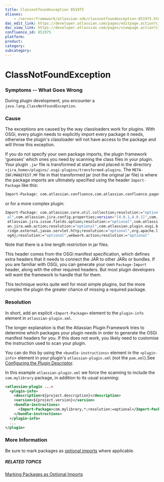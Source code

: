 ```yaml
---
title: Classnotfoundexception 851975
aliases:
    - /server/framework/atlassian-sdk/classnotfoundexception-851975.html
dac_edit_link: https://developer.atlassian.com/pages/editpage.action?cjm=wozere&pageId=851975
dac_view_link: https://developer.atlassian.com/pages/viewpage.action?cjm=wozere&pageId=851975
confluence_id: 851975
platform:
product:
category:
subcategory:
---
```

# ClassNotFoundException

### Symptoms -- What Goes Wrong

During plugin development, you encounter a `java.lang.ClassNotFoundException`.

### Cause

The exceptions are caused by the way classloaders work for plugins. With OSGi, every plugin needs to explicitly import every package it needs, otherwise the plugin's classloader will not have access to the package and will throw this exception.

If you do not specify your own package imports, the plugin framework 'guesses' which ones you need by scanning the class files in your plugin. Your plugin `.jar` file is transformed at startup and placed in the directory `<jira_home>/plugins/.osgi-plugins/transformed-plugins`. The `META-INF/MANIFEST.MF` file in that transformed jar (not the original jar file) is where the package imports are ultimately specified using the header `Import-Package` like this:

``` bash
Import-Package: com.atlassian.confluence,com.atlassian.confluence.pages,org.apache.velocity
```

or for a more complex plugin:

``` bash
Import-Package: com.atlassian.core.util.collection;resolution:="option
 al",com.atlassian.jira.config.properties;version="[4.0.1,4.0.1]",com.
 atlassian.jira.issue.fields.option;resolution:="optional",com.atlassi
 an.jira.web.action;resolution:="optional",com.atlassian.plugin.osgi.b
 ridge.external,javax.servlet.http;resolution:="optional",org.apache.l
 og4j;resolution:="optional",webwork.action;resolution:="optional"
```

Note that there is a line length restriction in jar files.

This header comes from the OSGi manifest specification, which defines extra headers that it needs to connect the JAR to other JARs or bundles. If you are familiar with OSGi, you can generate your own `Package-Import` header, along with the other required headers. But most plugin developers will want the framework to handle that for them.

This technique works quite well for most simple plugins, but the more complex the plugin the greater chance of missing a required package.

### Resolution

In short, add an explicit `<Import-Package>` element to the `plugin-info` element in `atlassian-plugin.xml`.

The longer explanation is that the Atlassian Plugin Framework tries to determine which packages your plugin needs in order to generate the OSGi manifest headers for you. If this does not work, you likely need to customise the instruction used to scan your plugin.

You can do this by using the `<bundle-instructions>` element in the `<plugin-info`&gt; element in your plugin's `atlassian-plugin.xml` (not the `pom.xml`).See [Configuring the Plugin Descriptor](/server/framework/atlassian-sdk/configuring-the-plugin-descriptor-852008.html).

In this example `atlassian-plugin.xml` we force the scanning to include the `com.mylibrary` package, in addition to its usual scanning:

``` xml
<atlassian-plugin ...>
  <plugin-info>
    <description>${project.description}</description>
    <version>${project.version}</version>
    <bundle-instructions>
      <Import-Package>com.mylibrary,*;resolution:=optional</Import-Package>
    </bundle-instructions>
  </plugin-info>
  ...
</plugin>
```

### More Information

Be sure to mark packages as [optional imports](/server/framework/atlassian-sdk/marking-packages-as-optional-imports-852102.html) where applicable.

##### RELATED TOPICS

[Marking Packages as Optional Imports](/server/framework/atlassian-sdk/marking-packages-as-optional-imports-852102.html)

























